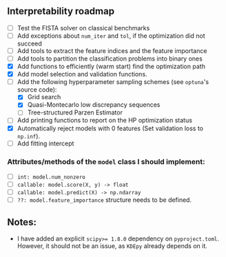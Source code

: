 ## Interpretability roadmap

- [ ] Test the FISTA solver on classical benchmarks
- [ ] Add exceptions about `num_iter` and `tol`, if the optimization did not succeed
- [ ] Add tools to extract the feature indices and the feature importance
- [ ] Add tools to partition the classification problems into binary ones
- [x] Add functions to efficiently (warm start) find the optimization path
- [x] Add model selection and validation functions.
- [ ] Add the following hyperparameter sampling schemes (see `optuna`'s source code):
    - [x] Grid search
    - [x] Quasi-Montecarlo low discrepancy sequences
    - [ ] Tree-structured Parzen Estimator
- [ ] Add printing functions to report on the HP optimization status
- [x] Automatically reject models with 0 features (Set validation loss to `np.inf`).
- [ ] Add fitting intercept

### Attributes/methods of the `model` class I should implement:
- [ ] `int: model.num_nonzero`
- [ ] `callable: model.score(X, y) -> float`
- [ ] `callable: model.predict(X) -> np.ndarray`
- [ ] `??: model.feature_importance` structure needs to be defined.

## Notes:
- I have added an explicit `scipy>= 1.8.0` dependency on `pyproject.toml`. However, it should not be an issue, as `KDEpy` already depends on it.
